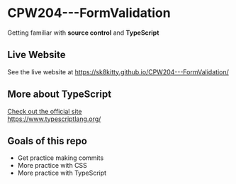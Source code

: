 # CPW204---FormValidation
Getting familiar with **source control** and **TypeScript**

## Live Website
See the live website at https://sk8kitty.github.io/CPW204---FormValidation/

## More about TypeScript
[Check out the official site](https://www.typescriptlang.org/)  
https://www.typescriptlang.org/

## Goals of this repo
- Get practice making commits
- More practice with CSS
- More practice with TypeScript

